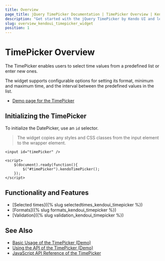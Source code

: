 ```yaml
---
title: Overview
page_title: jQuery TimePicker Documentation | TimePicker Overview | Kendo UI
description: "Get started with the jQuery TimePicker by Kendo UI and learn how to create, initialize, and enable the widget."
slug: overview_kendoui_timepicker_widget
position: 1
---
```


# TimePicker Overview

The TimePicker enables users to select time values from a predefined list or enter new ones.

The widget supports configurable options for setting its format, minimum and maximum time, and the interval between the predefined values in the list.

* [Demo page for the TimePicker](https://demos.telerik.com/kendo-ui/timepicker/index)

## Initializing the TimePicker

To initialize the DatePicker, use an `id` selector.

> The widget copies any styles and CSS classes from the input element to the wrapper element.

    <input id="timePicker" />

    <script>
        $(document).ready(function(){
            $("#timePicker").kendoTimePicker();
        });
    </script>

## Functionality and Features

* [Selected times]({% slug selectedtimes_kendoui_timepicker %})
* [Formats]({% slug formats_kendoui_timepicker %})
* [Validation]({% slug validation_kendoui_timepicker %})

## See Also

* [Basic Usage of the TimePicker (Demo)](https://demos.telerik.com/kendo-ui/timepicker/index)
* [Using the API of the TimePicker (Demo)](https://demos.telerik.com/kendo-ui/timepicker/api)
* [JavaScript API Reference of the TimePicker](/api/javascript/ui/timepicker)
